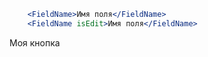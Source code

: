 ```jsx
    <FieldName>Имя поля</FieldName>
    <FieldName isEdit>Имя поля</FieldName>
```


Моя кнопка